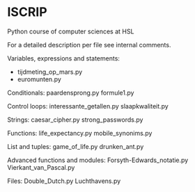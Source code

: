 # ISCRIP
Python course of computer sciences at HSL

For a detailed description per file see internal comments.

Variables, expressions and statements:
- tijdmeting_op_mars.py
- euromunten.py

Conditionals:
paardensprong.py
formule1.py

Control loops:
interessante_getallen.py
slaapkwaliteit.py

Strings:
caesar_cipher.py
strong_passwords.py

Functions:
life_expectancy.py
mobile_synonims.py

List and tuples:
game_of_life.py
drunken_ant.py

Advanced functions and modules:
Forsyth-Edwards_notatie.py
Vierkant_van_Pascal.py

Files:
Double_Dutch.py
Luchthavens.py
